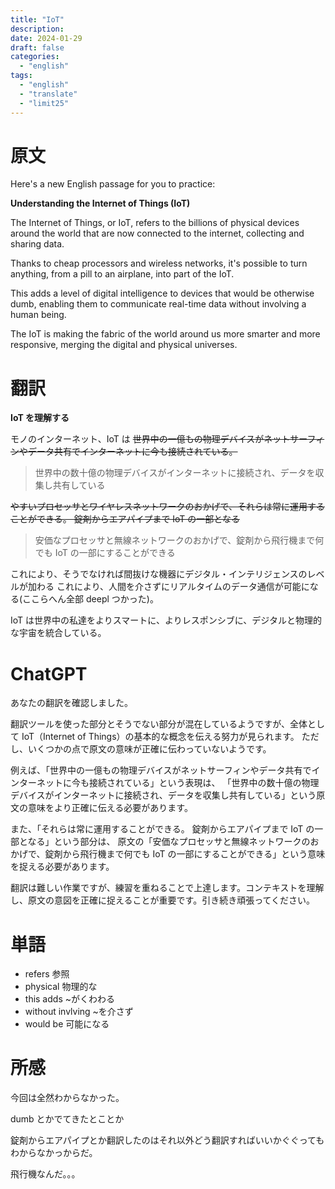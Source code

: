 ```yaml
---
title: "IoT"
description:
date: 2024-01-29
draft: false
categories:
  - "english"
tags:
  - "english"
  - "translate"
  - "limit25"
---
```


# 原文

Here's a new English passage for you to practice:

**Understanding the Internet of Things (IoT)**

The Internet of Things, or IoT,
refers to the billions of physical devices around the world that are now connected to the internet,
collecting and sharing data.

Thanks to cheap processors and wireless networks,
it's possible to turn anything, from a pill to an airplane,
into part of the IoT.

This adds a level of digital intelligence to devices that would be otherwise dumb,
enabling them to communicate real-time data without involving a human being.

The IoT is making the fabric of the world around us more smarter and more responsive,
merging the digital and physical universes.

# 翻訳

**IoT を理解する**

モノのインターネット、IoT は
~~世界中の一億もの物理デバイスがネットサーフィンやデータ共有でインターネットに今も接続されている。~~

> 世界中の数十億の物理デバイスがインターネットに接続され、データを収集し共有している

~~やすいプロセッサとワイヤレスネットワークのおかげで、それらは常に運用することができる。
錠剤からエアパイプまで IoT の一部となる~~

> 安価なプロセッサと無線ネットワークのおかげで、錠剤から飛行機まで何でも IoT の一部にすることができる

これにより、そうでなければ間抜けな機器にデジタル・インテリジェンスのレベルが加わる
これにより、人間を介さずにリアルタイムのデータ通信が可能になる(ここらへん全部 deepl つかった)。

IoT は世界中の私達をよりスマートに、よりレスポンシブに、デジタルと物理的な宇宙を統合している。

# ChatGPT

あなたの翻訳を確認しました。

翻訳ツールを使った部分とそうでない部分が混在しているようですが、全体として IoT（Internet of Things）の基本的な概念を伝える努力が見られます。
ただし、いくつかの点で原文の意味が正確に伝わっていないようです。

例えば、「世界中の一億もの物理デバイスがネットサーフィンやデータ共有でインターネットに今も接続されている」という表現は、
「世界中の数十億の物理デバイスがインターネットに接続され、データを収集し共有している」という原文の意味をより正確に伝える必要があります。

また、「それらは常に運用することができる。
錠剤からエアパイプまで IoT の一部となる」という部分は、
原文の「安価なプロセッサと無線ネットワークのおかげで、錠剤から飛行機まで何でも IoT の一部にすることができる」という意味を捉える必要があります。

翻訳は難しい作業ですが、練習を重ねることで上達します。コンテキストを理解し、原文の意図を正確に捉えることが重要です。引き続き頑張ってください。

# 単語

- refers 参照
- physical 物理的な
- this adds ~がくわわる
- without invlving ~を介さず
- would be 可能になる

# 所感

今回は全然わからなかった。

dumb とかでてきたとことか

錠剤からエアパイプとか翻訳したのはそれ以外どう翻訳すればいいかぐぐってもわからなかっからだ。

飛行機なんだ。。。
